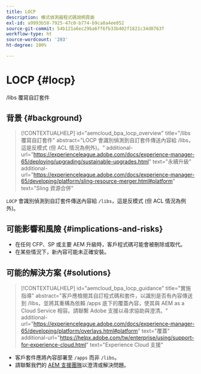 ```yaml
---
title: LOCP
description: 模式偵測器程式碼說明頁面
exl-id: a9993b58-7925-47c0-b774-b9ca8a4ee052
source-git-commit: 54b121a6ec29ba6ff6fb33b402f1821c34d0763f
workflow-type: ht
source-wordcount: '203'
ht-degree: 100%

---
```


# LOCP {#locp}

/libs 覆寫自訂套件

## 背景 {#background}

>[!CONTEXTUALHELP]
>id="aemcloud_bpa_locp_overview"
>title="/libs 覆寫自訂套件"
>abstract="LOCP 會識別偵測到自訂套件傳送內容給 /libs，這是反模式 (但 ACL 情況為例外)。"
>additional-url="https://experienceleague.adobe.com/docs/experience-manager-65/deploying/upgrading/sustainable-upgrades.html" text="永續升級"
>additional-url="https://experienceleague.adobe.com/docs/experience-manager-65/developing/platform/sling-resource-merger.html#platform" text="Sling 資源合併"

`LOCP` 會識別偵測到自訂套件傳送內容給 `/libs`，這是反模式 (但 ACL 情況為例外)。

## 可能影響和風險 {#implications-and-risks}

* 在任何 CFP、SP 或主要 AEM 升級時，客戶程式碼可能會被刪除或取代。
* 在某些情況下，新內容可能未正確安裝。

## 可能的解決方案 {#solutions}

>[!CONTEXTUALHELP]
>id="aemcloud_bpa_locp_guidance"
>title="實施指導"
>abstract="客戶應檢閱其自訂程式碼和套件，以識別是否有內容傳送到 /libs，並將其重構為依賴 /apps 底下的覆蓋內容，使其與 AEM as a Cloud Service 相容。請聯繫 Adobe 支援以尋求協助與澄清。"
>additional-url="https://experienceleague.adobe.com/docs/experience-manager-65/developing/platform/overlays.html#platform" text="覆蓋"
>additional-url="https://helpx.adobe.com/tw/enterprise/using/support-for-experience-cloud.html" text="Experience Cloud 支援"

* 客戶套件應將內容部署至 `/apps` 而非 `/libs`。
* 請聯繫我們的 [AEM 支援團隊](https://helpx.adobe.com/tw/enterprise/using/support-for-experience-cloud.html)以澄清或解決問題。
